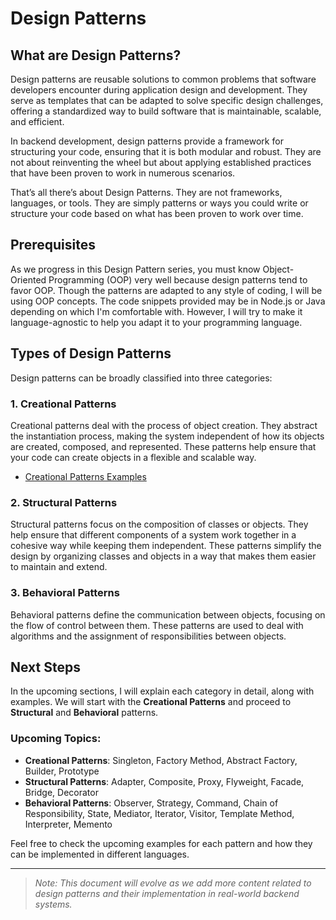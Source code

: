 # Design Patterns

## What are Design Patterns?

Design patterns are reusable solutions to common problems that software developers encounter during application design and development. They serve as templates that can be adapted to solve specific design challenges, offering a standardized way to build software that is maintainable, scalable, and efficient.

In backend development, design patterns provide a framework for structuring your code, ensuring that it is both modular and robust. They are not about reinventing the wheel but about applying established practices that have been proven to work in numerous scenarios.

That’s all there’s about Design Patterns. They are not frameworks, languages, or tools. They are simply patterns or ways you could write or structure your code based on what has been proven to work over time.

## Prerequisites

As we progress in this Design Pattern series, you must know Object-Oriented Programming (OOP) very well because design patterns tend to favor OOP. Though the patterns are adapted to any style of coding, I will be using OOP concepts. The code snippets provided may be in Node.js or Java depending on which I'm comfortable with. However, I will try to make it language-agnostic to help you adapt it to your programming language.

## Types of Design Patterns

Design patterns can be broadly classified into three categories:

### 1. **Creational Patterns**

Creational patterns deal with the process of object creation. They abstract the instantiation process, making the system independent of how its objects are created, composed, and represented. These patterns help ensure that your code can create objects in a flexible and scalable way.

- [Creational Patterns Examples](./creational_patterns)

### 2. **Structural Patterns**

Structural patterns focus on the composition of classes or objects. They help ensure that different components of a system work together in a cohesive way while keeping them independent. These patterns simplify the design by organizing classes and objects in a way that makes them easier to maintain and extend.

### 3. **Behavioral Patterns**

Behavioral patterns define the communication between objects, focusing on the flow of control between them. These patterns are used to deal with algorithms and the assignment of responsibilities between objects.

## Next Steps

In the upcoming sections, I will explain each category in detail, along with examples. We will start with the **Creational Patterns** and proceed to **Structural** and **Behavioral** patterns.

### Upcoming Topics:

- **Creational Patterns**: Singleton, Factory Method, Abstract Factory, Builder, Prototype
- **Structural Patterns**: Adapter, Composite, Proxy, Flyweight, Facade, Bridge, Decorator
- **Behavioral Patterns**: Observer, Strategy, Command, Chain of Responsibility, State, Mediator, Iterator, Visitor, Template Method, Interpreter, Memento

Feel free to check the upcoming examples for each pattern and how they can be implemented in different languages.

---

> _Note: This document will evolve as we add more content related to design patterns and their implementation in real-world backend systems._
